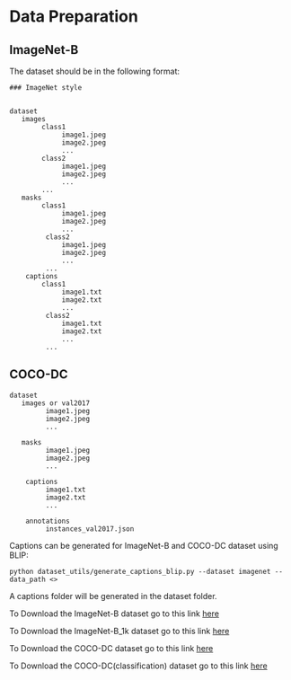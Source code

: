 # Data Preparation

## ImageNet-B
The dataset should be in the following format:

```
### ImageNet style


dataset
   images
        class1
             image1.jpeg
             image2.jpeg
             ...
        class2
             image1.jpeg
             image2.jpeg
             ...
        ...
   masks
        class1
             image1.jpeg
             image2.jpeg
             ...
         class2
             image1.jpeg
             image2.jpeg
             ...
         ...
    captions
        class1
             image1.txt
             image2.txt
             ...
         class2
             image1.txt
             image2.txt
             ...
         ...
```

## COCO-DC

```
dataset
   images or val2017       
         image1.jpeg
         image2.jpeg
         ...

   masks
         image1.jpeg
         image2.jpeg
         ...

    captions
         image1.txt
         image2.txt
         ...
    
    annotations
         instances_val2017.json

```


Captions can be generated for ImageNet-B and COCO-DC dataset using BLIP:
```
python dataset_utils/generate_captions_blip.py --dataset imagenet --data_path <>
```
A captions folder will be generated in the dataset folder.


To Download the ImageNet-B dataset go to this link [here](https://drive.google.com/drive/folders/1YMvJvUGSs96CS2XH4CqAnslUqZyiwnyG?usp=sharing)

To Download the ImageNet-B_1k dataset go to this link [here](https://drive.google.com/drive/folders/1NVF6ASPOxnM8cG_0CUJE4gPYp1QlZ5Tc?usp=sharing)

To Download the COCO-DC dataset go to this link [here](https://drive.google.com/drive/folders/1p-ZXRXB4a92P0cUfZwGMu6L192as5BZZ?usp=sharing)

To Download the COCO-DC(classification) dataset go to this link [here](https://drive.google.com/drive/folders/1yHAPUZ3qyxQM_TRrAdUGx3Vkvd9bWxF5?usp=sharing)
